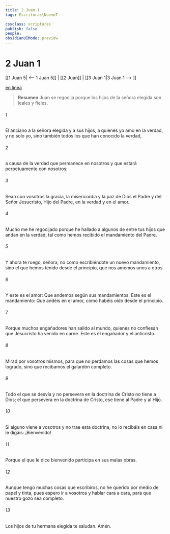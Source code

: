 ```yaml
---
title: 2 Juan 1
tags: Escrituras\NuevoT

cssclass: scriptures
publish: false
people:
obsidianUIMode: preview
---
```


# 2 Juan 1
[[1 Juan 5| <-- 1 Juan 5]] | [[2 Juan]] | [[3 Juan 1|3 Juan 1 --> ]]

[en línea](https://churchofjesuschrist.org/study/scriptures/nt/2-jn/1?lang=spa)

> __Resumen__
Juan se regocija porque los hijos de la señora elegida son leales y fieles.

###### 1 
El anciano a la señora elegida y a sus hijos, a quienes yo amo en la verdad, y no solo yo, sino también todos los que han conocido la verdad,

###### 2 
a causa de la verdad que permanece en nosotros y que estará perpetuamente con nosotros:

###### 3 
Sean con vosotros la gracia, la misericordia y la paz de Dios el Padre y del Señor Jesucristo, Hijo del Padre, en la verdad y en el amor.

###### 4 
Mucho me he regocijado porque he hallado a algunos de entre tus hijos que andan en la verdad, tal como hemos recibido el mandamiento del Padre.

###### 5 
Y ahora te ruego, señora, no como escribiéndote un nuevo mandamiento, sino el que hemos tenido desde el principio, que nos amemos unos a otros.

###### 6 
Y este es el amor: Que andemos según sus mandamientos. Este es el mandamiento: Que andéis en el amor, como habéis oído desde el principio.

###### 7 
Porque muchos engañadores han salido al mundo, quienes no confiesan que Jesucristo ha venido en carne. Este es el engañador y el anticristo.

###### 8 
Mirad por vosotros mismos, para que no perdamos las cosas que hemos logrado, sino que recibamos el galardón completo.

###### 9 
Todo el que se desvía y no persevera en la doctrina de Cristo no tiene a Dios; el que persevera en la doctrina de Cristo, ese  tiene al Padre y al Hijo.

###### 10 
Si alguno viene a vosotros y no trae esta doctrina, no lo recibáis en casa ni le digáis: ¡Bienvenido!

###### 11 
Porque el que le dice bienvenido participa en sus malas obras.

###### 12 
Aunque tengo muchas cosas que escribiros, no he querido  por medio de papel y tinta, pues espero ir a vosotros y hablar cara a cara, para que nuestro gozo sea completo.

###### 13 
Los hijos de tu hermana elegida te saludan. Amén.

